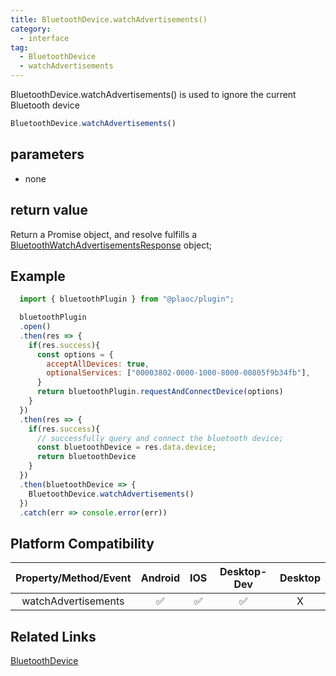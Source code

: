 ```yaml
---
title: BluetoothDevice.watchAdvertisements()
category:
  - interface
tag:
  - BluetoothDevice
  - watchAdvertisements
---
```


BluetoothDevice.watchAdvertisements() is used to ignore the current Bluetooth device

```js
BluetoothDevice.watchAdvertisements()
```

## parameters
  - none

## return value

  Return a Promise object, and resolve fulfills a [BluetoothWatchAdvertisementsResponse](../bluetooth-watch-advertisements-response/index.md) object;

## Example
```js
  import { bluetoothPlugin } from "@plaoc/plugin";

  bluetoothPlugin
  .open()
  .then(res => {
    if(res.success){
      const options = {
        acceptAllDevices: true,
        optionalServices: ["00003802-0000-1000-8000-00805f9b34fb"],
      }
      return bluetoothPlugin.requestAndConnectDevice(options)
    }
  })
  .then(res => {
    if(res.success){
      // successfully query and connect the bluetooth device;
      const bluetoothDevice = res.data.device;
      return bluetoothDevice
    }
  })
  .then(bluetoothDevice => {
    BluetoothDevice.watchAdvertisements()
  })
  .catch(err => console.error(err))

```

## Platform Compatibility

| Property/Method/Event     | Android | IOS | Desktop-Dev | Desktop |
|:-------------------------:|:-------:|:---:|:-----------:|:-------:|
| watchAdvertisements       | ✅      | ✅  | ✅           | X       |

## Related Links

[BluetoothDevice](./index.md)


